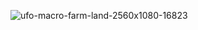 ![ufo-macro-farm-land-2560x1080-16823](https://github.com/Qasimsk2009/Background/assets/98572009/c039345f-d6b6-4fc7-9ff7-002eefa84213)

